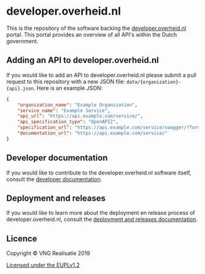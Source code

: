 # developer.overheid.nl
This is the repository of the software backing the [developer.overheid.nl](https://developer.overheid.nl) portal. This portal provides an overview of all API's within the Dutch government.

## Adding an API to developer.overheid.nl
If you would like to add an API to developer.overheid.nl please submit a pull request to this repository with a new JSON file: `data/{organization}-{api}.json`. Here is an example JSON:

```json
{
    "organization_name": "Example Organization",
    "service_name": "Example Service",
    "api_url": "https://api.example.com/service/",
    "api_specification_type": "OpenAPI2",
    "specification_url": "https://api.example.com/service/swagger/?format=openapi",
    "documentation_url": "https://api.example.com/service/"
}
```

## Developer documentation
If you would like to contribute to the developer.overheid.nl software itself, consult the [developer documentation](./docs/developer.md).

## Deployment and releases
If you would like to learn more about the deployment en release process of developer.overheid.nl, consult the [deployment and releases documentation](./docs/deployment-releases.md).

## Licence
Copyright © VNG Realisatie 2019

[Licensed under the EUPLv1.2](LICENCE.md)
